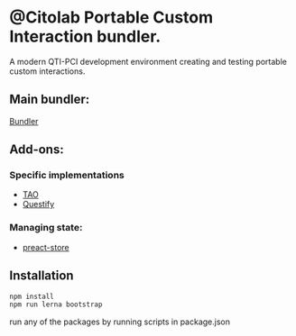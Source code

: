 # @Citolab Portable Custom Interaction bundler.

A modern QTI-PCI development environment creating and testing portable custom interactions.

## Main bundler:
[Bundler](./lib/tspci/)

## Add-ons:

### Specific implementations
- [TAO](./lib/tspci-tao/)
- [Questify](./lib/tspci-questify/)

### Managing state:
- [preact-store](./lib/preact-store//)

## Installation

```sh
npm install
npm run lerna bootstrap
```

run any of the packages by running scripts in package.json